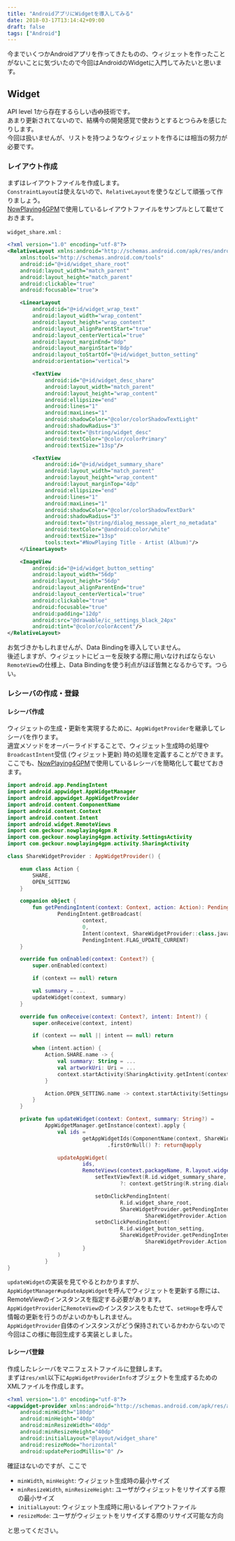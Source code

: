 ```yaml
---
title: "AndroidアプリにWidgetを導入してみる"
date: 2018-03-17T13:14:42+09:00
draft: false
tags: ["Android"]
---
```

今までいくつかAndroidアプリを作ってきたものの、ウィジェットを作ったことがないことに気づいたので今回はAndroidのWidgetに入門してみたいと思います。

## Widget
API level 1から存在するらしい~~古の~~技術です。  
あまり更新されてないので、結構今の開発感覚で使おうとするとつらみを感じたりします。  
今回は扱いませんが、リストを持つようなウィジェットを作るには相当の努力が必要です。

### レイアウト作成
まずはレイアウトファイルを作成します。  
`ConstraintLayout`は使えないので、`RelativeLayout`を使うなどして頑張って作りましょう。  
<a href="https://github.com/geckour/NowPlaying4GPM" target="_blank">NowPlaying4GPM</a>で使用しているレイアウトファイルをサンプルとして載せておきます。

`widget_share.xml` :
```xml
<?xml version="1.0" encoding="utf-8"?>
<RelativeLayout xmlns:android="http://schemas.android.com/apk/res/android"
    xmlns:tools="http://schemas.android.com/tools"
    android:id="@+id/widget_share_root"
    android:layout_width="match_parent"
    android:layout_height="match_parent"
    android:clickable="true"
    android:focusable="true">

    <LinearLayout
        android:id="@+id/widget_wrap_text"
        android:layout_width="wrap_content"
        android:layout_height="wrap_content"
        android:layout_alignParentStart="true"
        android:layout_centerVertical="true"
        android:layout_marginEnd="8dp"
        android:layout_marginStart="8dp"
        android:layout_toStartOf="@+id/widget_button_setting"
        android:orientation="vertical">

        <TextView
            android:id="@+id/widget_desc_share"
            android:layout_width="match_parent"
            android:layout_height="wrap_content"
            android:ellipsize="end"
            android:lines="1"
            android:maxLines="1"
            android:shadowColor="@color/colorShadowTextLight"
            android:shadowRadius="3"
            android:text="@string/widget_desc"
            android:textColor="@color/colorPrimary"
            android:textSize="13sp"/>

        <TextView
            android:id="@+id/widget_summary_share"
            android:layout_width="match_parent"
            android:layout_height="wrap_content"
            android:layout_marginTop="4dp"
            android:ellipsize="end"
            android:lines="1"
            android:maxLines="1"
            android:shadowColor="@color/colorShadowTextDark"
            android:shadowRadius="3"
            android:text="@string/dialog_message_alert_no_metadata"
            android:textColor="@android:color/white"
            android:textSize="13sp"
            tools:text="#NowPlaying Title - Artist (Album)"/>
    </LinearLayout>

    <ImageView
        android:id="@+id/widget_button_setting"
        android:layout_width="56dp"
        android:layout_height="56dp"
        android:layout_alignParentEnd="true"
        android:layout_centerVertical="true"
        android:clickable="true"
        android:focusable="true"
        android:padding="12dp"
        android:src="@drawable/ic_settings_black_24px"
        android:tint="@color/colorAccent"/>
</RelativeLayout>
```

お気づきかもしれませんが、Data Bindingを導入していません。  
後述しますが、ウィジェットにビューを反映する際に用いなければならない`RemoteView`の仕様上、Data Bindingを使う利点がほぼ皆無となるからです。つらい。

### レシーバの作成・登録
#### レシーバ作成
ウィジェットの生成・更新を実現するために、`AppWidgetProvider`を継承してレシーバを作ります。  
適宜メソッドをオーバーライドすることで、ウィジェット生成時の処理や`BroadcastIntent`受信 (ウィジェット更新) 時の処理を定義することができます。  
ここでも、<a href="https://github.com/geckour/NowPlaying4GPM" target="_blank">NowPlaying4GPM</a>で使用しているレシーバを簡略化して載せておきます。

```kotlin
import android.app.PendingIntent
import android.appwidget.AppWidgetManager
import android.appwidget.AppWidgetProvider
import android.content.ComponentName
import android.content.Context
import android.content.Intent
import android.widget.RemoteViews
import com.geckour.nowplaying4gpm.R
import com.geckour.nowplaying4gpm.activity.SettingsActivity
import com.geckour.nowplaying4gpm.activity.SharingActivity

class ShareWidgetProvider : AppWidgetProvider() {

    enum class Action {
        SHARE,
        OPEN_SETTING
    }

    companion object {
        fun getPendingIntent(context: Context, action: Action): PendingIntent =
                PendingIntent.getBroadcast(
                        context,
                        0,
                        Intent(context, ShareWidgetProvider::class.java).apply { setAction(action.name) },
                        PendingIntent.FLAG_UPDATE_CURRENT)
    }

    override fun onEnabled(context: Context?) {
        super.onEnabled(context)

        if (context == null) return

        val summary = ...
        updateWidget(context, summary)
    }

    override fun onReceive(context: Context?, intent: Intent?) {
        super.onReceive(context, intent)

        if (context == null || intent == null) return

        when (intent.action) {
            Action.SHARE.name -> {
                val summary: String = ...
                val artworkUri: Uri = ...
                context.startActivity(SharingActivity.getIntent(context, summary, artworkUri))
            }

            Action.OPEN_SETTING.name -> context.startActivity(SettingsActivity.getIntent(context))
        }
    }

    private fun updateWidget(context: Context, summary: String?) =
            AppWidgetManager.getInstance(context).apply {
                val ids =
                        getAppWidgetIds(ComponentName(context, ShareWidgetProvider::class.java))
                                .firstOrNull() ?: return@apply

                updateAppWidget(
                        ids,
                        RemoteViews(context.packageName, R.layout.widget_share).apply {
                            setTextViewText(R.id.widget_summary_share, summary
                                    ?: context.getString(R.string.dialog_message_alert_no_metadata))

                            setOnClickPendingIntent(
                                    R.id.widget_share_root,
                                    ShareWidgetProvider.getPendingIntent(context,
                                            ShareWidgetProvider.Action.SHARE))
                            setOnClickPendingIntent(
                                    R.id.widget_button_setting,
                                    ShareWidgetProvider.getPendingIntent(context,
                                            ShareWidgetProvider.Action.OPEN_SETTING))
                        }
                )
            }
}
```
`updateWidget`の実装を見てやるとわかりますが、`AppWidgetManager#updateAppWidget`を呼んでウィジェットを更新する際には、RemoteViewのインスタンスを指定する必要があります。  
`AppWidgetProvider`に`RemoteView`のインスタンスをもたせて、`setHoge`を呼んで情報の更新を行うのがよいのかもしれません。  
`AppWidgetProvider`自体のインスタンスがどう保持されているかわからないので今回はこの様に毎回生成する実装としました。

#### レシーバ登録
作成したレシーバをマニフェストファイルに登録します。  
まずは`res/xml`以下に`AppWidgetProviderInfo`オブジェクトを生成するためのXMLファイルを作成します。  
```xml
<?xml version="1.0" encoding="utf-8"?>
<appwidget-provider xmlns:android="http://schemas.android.com/apk/res/android"
    android:minWidth="180dp"
    android:minHeight="40dp"
    android:minResizeWidth="40dp"
    android:minResizeHeight="40dp"
    android:initialLayout="@layout/widget_share"
    android:resizeMode="horizontal"
    android:updatePeriodMillis="0" />
```
確証はないのですが、ここで

- `minWidth`, `minHeight`: ウィジェット生成時の最小サイズ
- `minResizeWidth`, `minResizeHeight`: ユーザがウィジェットをリサイズする際の最小サイズ
- `initialLayout`: ウィジェット生成時に用いるレイアウトファイル
- `resizeMode`: ユーザがウィジェットをリサイズする際のリサイズ可能な方向

と思ってください。
